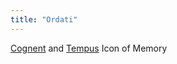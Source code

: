 ```yaml
---
title: "Ordati"
---
```


[Cognent](Religions/Gods/Cognent.md) and [Tempus](Religions/Gods/Tempus.md)
Icon of Memory
